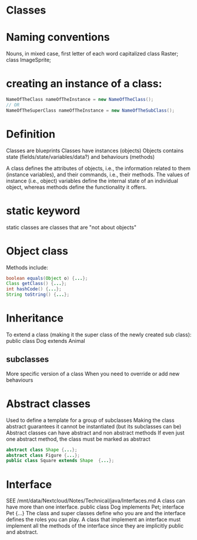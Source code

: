 # Classes

# Naming conventions
Nouns, in mixed case, first letter of each word capitalized
class Raster;
class ImageSprite;

# creating an instance of a class:
```java
NameOfTheClass nameOfTheInstance = new NameOfTheClass();
// OR
NameOfTheSuperClass nameOfTheInstance = new NameOfTheSubClass();
```

# Definition
Classes are blueprints
Classes have instances (objects)
Objects contains state (fields/state/variables/data?) and behaviours (methods)

A class defines the attributes of objects, i.e., the information related to them (instance variables), and their commands, i.e., their methods. The values of instance (i.e., object) variables define the internal state of an individual object, whereas methods define the functionality it offers.

# static keyword
static classes are classes that are "not about objects"

# Object class
Methods include:
```java
boolean equals(Object o) {...};
Class getClass() {...};
int hashCode() {...};
String toString() {...};
```

# Inheritance
To extend a class (making it the super class of the newly created sub class):
public class Dog extends Animal

## subclasses
More specific version of a class
When you need to override or add new behaviours


# Abstract classes
Used to define a template for a group of subclasses
Making the class abstract guarantees it cannot be instantiated (but its subclasses can be)
Abstract classes can have abstract and non abstract methods
If even just one abstract method, the class must be marked as abstract
```java
abstract class Shape {...};
abstract class Figure {...};
public class Square extends Shape  {...};
```


# Interface
SEE /mnt/data/Nextcloud/Notes/Technical/java/Interfaces.md
A class can have more than one interface.
public class Dog implements Pet;
interface Pet {...} 
The class and super classes define who you are and the interface defines the roles you can play.
A class that implement an interface must implement all the methods of the interface since they are implicitly public and abstract.


